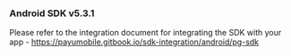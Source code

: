 
### Android SDK v5.3.1

Please refer to the integration document for integrating the SDK with your app - https://payumobile.gitbook.io/sdk-integration/android/pg-sdk
